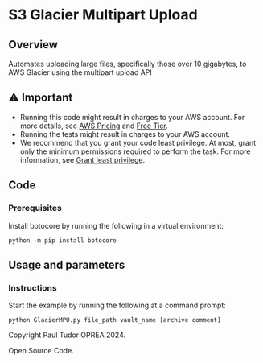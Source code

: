# S3 Glacier Multipart Upload

## Overview

Automates uploading large files, specifically those over 10 gigabytes, to AWS Glacier using the multipart upload API

## ⚠ Important

* Running this code might result in charges to your AWS account. For more details, see [AWS Pricing](https://aws.amazon.com/pricing/) and [Free Tier](https://aws.amazon.com/free/).
* Running the tests might result in charges to your AWS account.
* We recommend that you grant your code least privilege. At most, grant only the minimum permissions required to perform the task. For more information, see [Grant least privilege](https://docs.aws.amazon.com/IAM/latest/UserGuide/best-practices.html#grant-least-privilege).

## Code

### Prerequisites


Install botocore by running the following in a virtual environment:

```
python -m pip install botocore
```

<!--custom.prerequisites.start-->
<!--custom.prerequisites.end-->

## Usage and parameters



### Instructions



Start the example by running the following at a command prompt:

```
python GlacierMPU.py file_path vault_name [archive comment]
```


Copyright Paul Tudor OPREA 2024.

Open Source Code.
